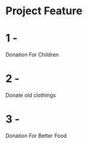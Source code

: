 #   Project Feature

# 1 -
Donation For Children

# 2 -
Donate old clothings

# 3 -
Donation For Better Food